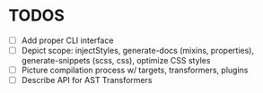 <!--
 @license

 Copyright (c) 2017-2021 Quatico Solutions AG
 Förrlibuckstrasse 220, 8005 Zurich, Switzerland

 All Rights Reserved.

 This software is the confidential and proprietary information of
 Quatico Solutions AG, ("Confidential Information"). You shall not
 disclose such Confidential Information and shall use it only in
 accordance with the terms of the license agreement you entered into
 with Quatico.
-->
# TODOS

- [ ] Add proper CLI interface
- [ ] Depict scope: injectStyles, generate-docs (mixins, properties), generate-snippets (scss, css), optimize CSS styles
- [ ] Picture compilation process w/ targets, transformers, plugins
- [ ] Describe API for AST Transformers